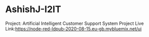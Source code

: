 # AshishJ-I2IT
Project: Artificial Intelligent Customer Support System
Project Live Link:https://node-red-ldpub-2020-08-15.eu-gb.mybluemix.net/ui
